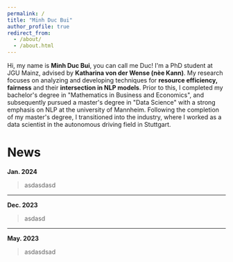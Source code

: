 ```yaml
---
permalink: /
title: "Minh Duc Bui"
author_profile: true
redirect_from: 
  - /about/
  - /about.html
---
```


Hi, my name is **Minh Duc Bui**, you can call me Duc! I'm a PhD student at JGU Mainz, advised by **Katharina von der Wense (nèe Kann)**. My research focuses on analyzing and developing techniques for **resource efficiency, fairness** and their **intersection in NLP models**. Prior to this, I completed my bachelor's degree in "Mathematics in Business and Economics", and subsequently pursued a master's degree in "Data Science" with a strong emphasis on NLP at the university of Mannheim. Following the completion of my master's degree, I transitioned into the industry, where I worked as a data scientist in the autonomous driving field in Stuttgart.

News
======

**Jan. 2024**
> asdasdasd

---

**Dec. 2023**
> asdasd

---

**May. 2023**
> asdasdsad

